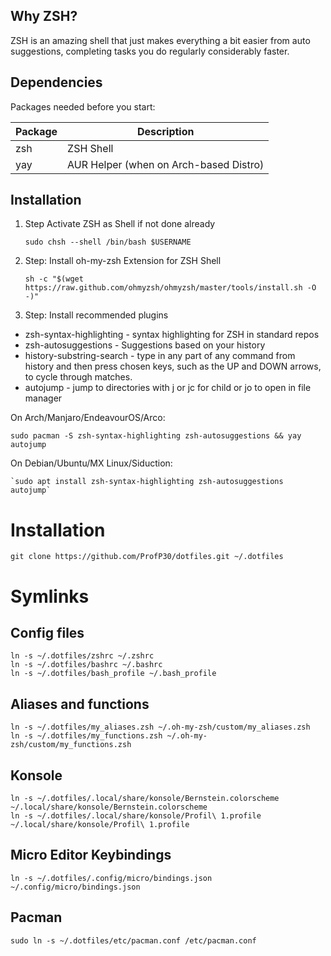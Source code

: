## Why ZSH?

ZSH is an amazing shell that just makes everything a bit easier from auto suggestions, completing tasks you do regularly considerably faster.

## Dependencies

Packages needed before you start:

Package|Description
---|---
zsh|ZSH Shell
yay|AUR Helper (when on Arch-based Distro)

## Installation

1. Step Activate ZSH as Shell if not done already

    `sudo chsh --shell /bin/bash $USERNAME`

2. Step: Install oh-my-zsh Extension for ZSH Shell

    `sh -c "$(wget https://raw.github.com/ohmyzsh/ohmyzsh/master/tools/install.sh -O -)"`

3. Step: Install recommended plugins

- zsh-syntax-highlighting - syntax highlighting for ZSH in standard repos
- zsh-autosuggestions - Suggestions based on your history
- history-substring-search - type in any part of any command from history and then press chosen keys, such as the UP and DOWN arrows, to cycle through matches.
- autojump - jump to directories with j or jc for child or jo to open in file manager

On Arch/Manjaro/EndeavourOS/Arco:

    sudo pacman -S zsh-syntax-highlighting zsh-autosuggestions && yay autojump

On Debian/Ubuntu/MX Linux/Siduction:

    `sudo apt install zsh-syntax-highlighting zsh-autosuggestions autojump`


# Installation
    
    git clone https://github.com/ProfP30/dotfiles.git ~/.dotfiles

# Symlinks

## Config files
    ln -s ~/.dotfiles/zshrc ~/.zshrc
    ln -s ~/.dotfiles/bashrc ~/.bashrc
    ln -s ~/.dotfiles/bash_profile ~/.bash_profile

## Aliases and functions
    ln -s ~/.dotfiles/my_aliases.zsh ~/.oh-my-zsh/custom/my_aliases.zsh
    ln -s ~/.dotfiles/my_functions.zsh ~/.oh-my-zsh/custom/my_functions.zsh

## Konsole
    ln -s ~/.dotfiles/.local/share/konsole/Bernstein.colorscheme ~/.local/share/konsole/Bernstein.colorscheme
    ln -s ~/.dotfiles/.local/share/konsole/Profil\ 1.profile ~/.local/share/konsole/Profil\ 1.profile

## Micro Editor Keybindings
    ln -s ~/.dotfiles/.config/micro/bindings.json ~/.config/micro/bindings.json

## Pacman
    sudo ln -s ~/.dotfiles/etc/pacman.conf /etc/pacman.conf
